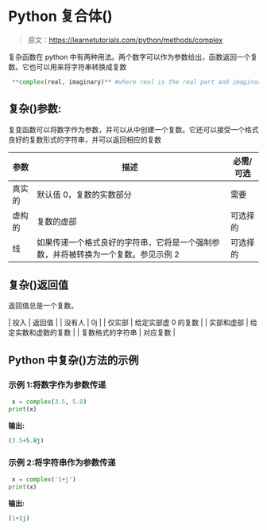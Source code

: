 # Python 复合体()

> 原文：<https://learnetutorials.com/python/methods/complex>

复杂函数在 python 中有两种用法。两个数字可以作为参数给出，函数返回一个复数。它也可以用来将字符串转换成复数

```py
 **complex(real, imaginary)** #where real is the real part and imaginary is imaginary part of the complex number 

```

## 复杂()参数:

复变函数可以将数字作为参数，并可以从中创建一个复数。它还可以接受一个格式良好的复数形式的字符串，并可以返回相应的复数

| 参数 | 描述 | 必需/可选 |
| --- | --- | --- |
| 真实的 | 默认值 0，复数的实数部分 | 需要 |
| 虚构的 | 复数的虚部 | 可选择的 |
| 线 | 如果传递一个格式良好的字符串，它将是一个强制参数，并将被转换为一个复数。参见示例 2 | 可选择的 |

## 复杂()返回值

返回值总是一个复数。

| 投入 | 返回值 |
| 没有人 | 0j |
| 仅实部 | 给定实部虚 0 的复数 |
| 实部和虚部 | 给定实数和虚数的复数 |
| 复数格式的字符串 | 对应复数 |

## Python 中复杂()方法的示例

### 示例 1:将数字作为参数传递

```py
 x = complex(3.5, 5.8) 
print(x) 

```

**输出:**

```py
(3.5+5.8j) 
```

### 示例 2:将字符串作为参数传递

```py
 x = complex('1+j') 
print(x) 

```

**输出:**

```py
(1+1j) 
```